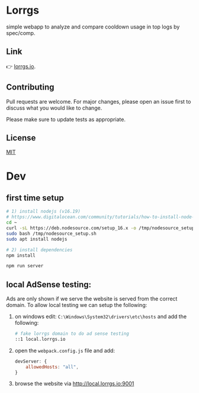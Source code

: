 # Lorrgs

simple webapp to analyze and compare cooldown usage in top logs by spec/comp.

## Link

👉 [lorrgs.io](https://lorrgs.io/).


## Contributing
Pull requests are welcome. For major changes, please open an issue first to discuss what you would like to change.

Please make sure to update tests as appropriate.

## License
[MIT](https://choosealicense.com/licenses/mit/)



# Dev

## first time setup
```sh
# 1) install nodejs (v16.19)
# https://www.digitalocean.com/community/tutorials/how-to-install-node-js-on-ubuntu-20-04
cd ~
curl -sL https://deb.nodesource.com/setup_16.x -o /tmp/nodesource_setup.sh
sudo bash /tmp/nodesource_setup.sh
sudo apt install nodejs

# 2) install dependencies
npm install
```

```sh
npm run server
```


## local AdSense testing:

Ads are only shown if we serve the website is served from the correct domain.
To allow local testing we can setup the following:

1) on windows
    edit: `C:\Windows\System32\drivers\etc\hosts` and add the following:
    ```sh
    # fake lorrgs domain to do ad sense testing
    ::1 local.lorrgs.io
    ```

2) open the `webpack.config.js` file and add:
    ```js
    devServer: {
        allowedHosts: "all",
    }
    ```

3) browse the website via http://local.lorrgs.io:9001

